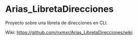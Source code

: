 # Arias_LibretaDirecciones
Proyecto sobre una libreta de direcciones en CLI.

Wiki: https://github.com/nxmxr/Arias_LibretaDirecciones/wiki
